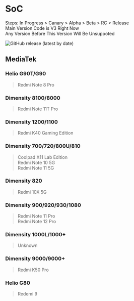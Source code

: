 # SoC
Steps: In Progress > Canary > Alpha > Beta > RC > Release   
Main Version Code is V3 Right Now   
Any Version Before This Version Will Be Unsuppoted   

![GitHub release (latest by date)](https://img.shields.io/github/v/release/naranyinyun/Apodidae?color=%23773bf9&label=Apodidae&style=flat-square)
## MediaTek
### Helio G90T/G90 <Badge type="tip" text="Release" />
> Redmi Note 8 Pro  
### Dimensity 8100/8000 <Badge type="tip" text="Release" />
> Redmi Note 11T Pro  
### Dimensity 1200/1100 <Badge type="tip" text="Release" />
> Redmi K40 Gaming Edition  
### Dimensity 700/720/800U/810 <Badge type="info" text="RC" />
> Coolpad X11 Lab Edition    
> Redmi Note 10 5G  
> Redmi Note 11 5G  
### Dimensity 820 <Badge type="info" text="RC" />
> Redmi 10X 5G   
### Dimensity 900/920/930/1080 <Badge type="info" text="RC" />
> Redmi Note 11 Pro  
> Redmi Note 12 Pro  
### Dimensity 1000L/1000+ <Badge type="info" text="RC" />
> Unknown
### Dimensity 9000/9000+ <Badge type="info" text="RC" />
> Redmi K50 Pro
### Helio G80 <Badge type="danger" text="In Progress" />
> Redemi 9

